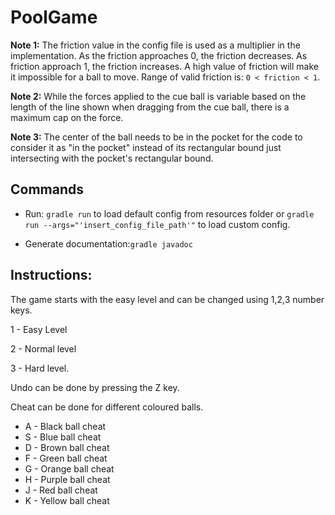 # PoolGame

**Note 1:** The friction value in the config file is used as a multiplier in the
implementation. As the friction approaches 0, the friction decreases. As friction
approach 1, the friction increases. A high value of friction will make it 
impossible for a ball to move. Range of valid friction is: `0 < friction < 1`.

**Note 2:** While the forces applied to the cue ball is variable based on the
length of the line shown when dragging from the cue ball, there is a maximum cap
on the force.

**Note 3:** The center of the ball needs to be in the pocket for the code to 
consider it as "in the pocket" instead of its rectangular bound just intersecting
with the pocket's rectangular bound.

## Commands

* Run: `gradle run` to load default config from resources folder or 
`gradle run --args="'insert_config_file_path'"` to load custom config.

* Generate documentation:`gradle javadoc`

## Instructions:

The game starts with the easy level and can be changed using 1,2,3 number keys.

1 - Easy Level

2 - Normal level

3 - Hard level.

Undo can be done by pressing the Z key.

Cheat can be done for different coloured balls.
* A - Black ball cheat
* S - Blue ball cheat
* D - Brown ball cheat
* F - Green ball cheat
* G - Orange ball cheat
* H - Purple ball cheat
* J - Red ball cheat
* K - Yellow ball cheat